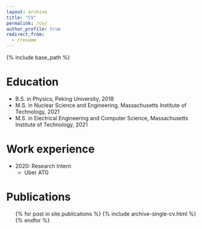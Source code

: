 ```yaml
---
layout: archive
title: "CV"
permalink: /cv/
author_profile: true
redirect_from:
  - /resume
---
```


{% include base_path %}

Education
======
* B.S. in Physics, Peking University, 2018
* M.S. in Nuclear Science and Engineering, Massachusetts Institute of Technology, 2021
* M.S. in Electrical Engineering and Computer Science, Massachusetts Institute of Technology, 2021

Work experience
======
* 2020: Research Intern
  * Uber ATG


Publications
======
  <ul>{% for post in site.publications %}
    {% include archive-single-cv.html %}
  {% endfor %}</ul>
  

